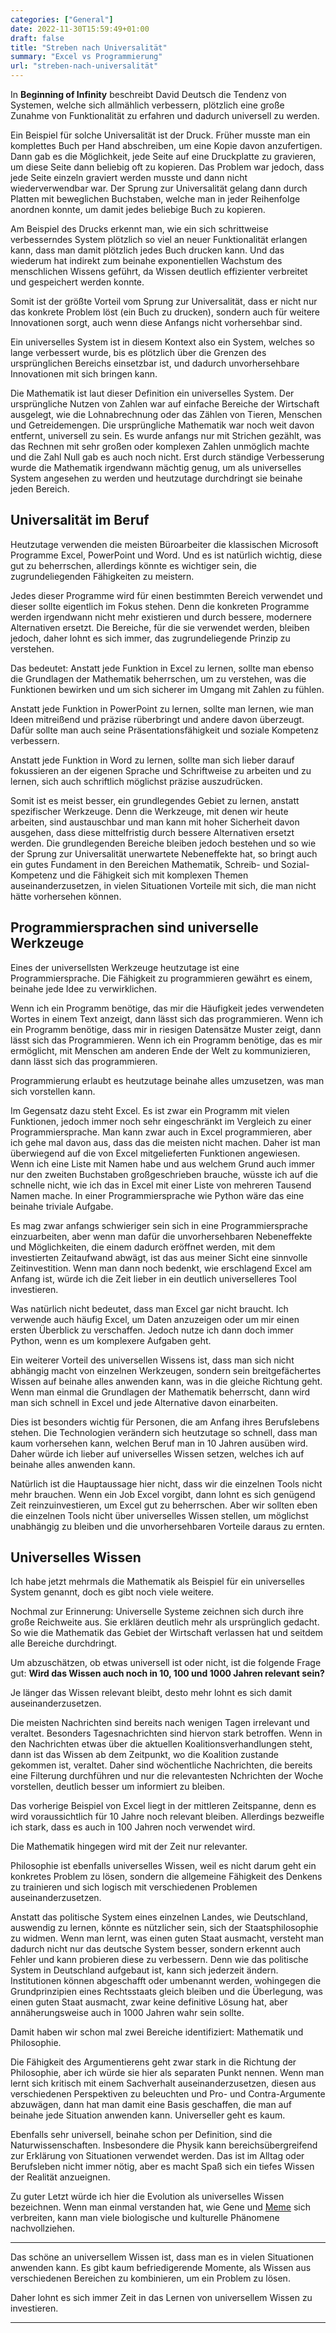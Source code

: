 ```yaml
---
categories: ["General"]
date: 2022-11-30T15:59:49+01:00
draft: false
title: "Streben nach Universalität"
summary: "Excel vs Programmierung"
url: "streben-nach-universalität"
---
```


In **Beginning of Infinity** beschreibt David Deutsch die Tendenz von Systemen, welche sich allmählich verbessern, plötzlich eine große Zunahme von Funktionalität zu erfahren und dadurch universell zu werden.

Ein Beispiel für solche Universalität ist der Druck. Früher musste man ein komplettes Buch per Hand abschreiben, um eine Kopie davon anzufertigen. Dann gab es die Möglichkeit, jede Seite auf eine Druckplatte zu gravieren, um diese Seite dann beliebig oft zu kopieren. Das Problem war jedoch, dass jede Seite einzeln graviert werden musste und dann nicht wiederverwendbar war. Der Sprung zur Universalität gelang dann durch Platten mit beweglichen Buchstaben, welche man in jeder Reihenfolge anordnen konnte, um damit jedes beliebige Buch zu kopieren.

Am Beispiel des Drucks erkennt man, wie ein sich schrittweise verbesserndes System plötzlich so viel an neuer Funktionalität erlangen kann, dass man damit plötzlich jedes Buch drucken kann. Und das wiederum hat indirekt zum beinahe exponentiellen Wachstum des menschlichen Wissens geführt, da Wissen deutlich effizienter verbreitet und gespeichert werden konnte.

Somit ist der größte Vorteil vom Sprung zur Universalität, dass er nicht nur das konkrete Problem löst (ein Buch zu drucken), sondern auch für weitere Innovationen sorgt, auch wenn diese Anfangs nicht vorhersehbar sind.

Ein universelles System ist in diesem Kontext also ein System, welches so lange verbessert wurde, bis es plötzlich über die Grenzen des ursprünglichen Bereichs einsetzbar ist, und dadurch unvorhersehbare Innovationen mit sich bringen kann.

Die Mathematik ist laut dieser Definition ein universelles System. Der ursprüngliche Nutzen von Zahlen war auf einfache Bereiche der Wirtschaft ausgelegt, wie die Lohnabrechnung oder das Zählen von Tieren, Menschen und Getreidemengen. Die ursprüngliche Mathematik war noch weit davon entfernt, universell zu sein. Es wurde anfangs nur mit Strichen gezählt, was das Rechnen mit sehr großen oder komplexen Zahlen unmöglich machte und die Zahl Null gab es auch noch nicht. Erst durch ständige Verbesserung wurde die Mathematik irgendwann mächtig genug, um als universelles System angesehen zu werden und heutzutage durchdringt sie beinahe jeden Bereich.

## Universalität im Beruf

Heutzutage verwenden die meisten Büroarbeiter die klassischen Microsoft Programme Excel, PowerPoint und Word. Und es ist natürlich wichtig, diese gut zu beherrschen, allerdings könnte es wichtiger sein, die zugrundeliegenden Fähigkeiten zu meistern.

Jedes dieser Programme wird für einen bestimmten Bereich verwendet und dieser sollte eigentlich im Fokus stehen. Denn die konkreten Programme werden irgendwann nicht mehr existieren und durch bessere, modernere Alternativen ersetzt. Die Bereiche, für die sie verwendet werden, bleiben jedoch, daher lohnt es sich immer, das zugrundeliegende Prinzip zu verstehen.

Das bedeutet: Anstatt jede Funktion in Excel zu lernen, sollte man ebenso die Grundlagen der Mathematik beherrschen, um zu verstehen, was die Funktionen bewirken und um sich sicherer im Umgang mit Zahlen zu fühlen.

Anstatt jede Funktion in PowerPoint zu lernen, sollte man lernen, wie man Ideen mitreißend und präzise rüberbringt und andere davon überzeugt. Dafür sollte man auch seine Präsentationsfähigkeit und soziale Kompetenz verbessern.

Anstatt jede Funktion in Word zu lernen, sollte man sich lieber darauf fokussieren an der eigenen Sprache und Schriftweise zu arbeiten und zu lernen, sich auch schriftlich möglichst präzise auszudrücken.

Somit ist es meist besser, ein grundlegendes Gebiet zu lernen, anstatt spezifischer Werkzeuge. Denn die Werkzeuge, mit denen wir heute arbeiten, sind austauschbar und man kann mit hoher Sicherheit davon ausgehen, dass diese mittelfristig durch bessere Alternativen ersetzt werden. Die grundlegenden Bereiche bleiben jedoch bestehen und so wie der Sprung zur Universalität unerwartete Nebeneffekte hat, so bringt auch ein gutes Fundament in den Bereichen Mathematik, Schreib- und Sozial-Kompetenz und die Fähigkeit sich mit komplexen Themen auseinanderzusetzen, in vielen Situationen Vorteile mit sich, die man nicht hätte vorhersehen können.

## Programmiersprachen sind universelle Werkzeuge

Eines der universellsten Werkzeuge heutzutage ist eine Programmiersprache. Die Fähigkeit zu programmieren gewährt es einem, beinahe jede Idee zu verwirklichen.

Wenn ich ein Programm benötige, das mir die Häufigkeit jedes verwendeten Wortes in einem Text anzeigt, dann lässt sich das programmieren. Wenn ich ein Programm benötige, dass mir in riesigen Datensätze Muster zeigt, dann lässt sich das Programmieren. Wenn ich ein Programm benötige, das es mir ermöglicht, mit Menschen am anderen Ende der Welt zu kommunizieren, dann lässt sich das programmieren.

Programmierung erlaubt es heutzutage beinahe alles umzusetzen, was man sich vorstellen kann.

Im Gegensatz dazu steht Excel. Es ist zwar ein Programm mit vielen Funktionen, jedoch immer noch sehr eingeschränkt im Vergleich zu einer Programmiersprache. Man kann zwar auch in Excel programmieren, aber ich gehe mal davon aus, dass das die meisten nicht machen. Daher ist man überwiegend auf die von Excel mitgelieferten Funktionen angewiesen. Wenn ich eine Liste mit Namen habe und aus welchem Grund auch immer nur den zweiten Buchstaben großgeschrieben brauche, wüsste ich auf die schnelle nicht, wie ich das in Excel mit einer Liste von mehreren Tausend Namen mache. In einer Programmiersprache wie Python wäre das eine beinahe triviale Aufgabe.

Es mag zwar anfangs schwieriger sein sich in eine Programmiersprache einzuarbeiten, aber wenn man dafür die unvorhersehbaren Nebeneffekte und Möglichkeiten, die einem dadurch eröffnet werden, mit dem investierten Zeitaufwand abwägt, ist das aus meiner Sicht eine sinnvolle Zeitinvestition. Wenn man dann noch bedenkt, wie erschlagend Excel am Anfang ist, würde ich die Zeit lieber in ein deutlich universelleres Tool investieren.

Was natürlich nicht bedeutet, dass man Excel gar nicht braucht. Ich verwende auch häufig Excel, um Daten anzuzeigen oder um mir einen ersten Überblick zu verschaffen. Jedoch nutze ich dann doch immer Python, wenn es um komplexere Aufgaben geht.

Ein weiterer Vorteil des universellen Wissens ist, dass man sich nicht abhängig macht von einzelnen Werkzeugen, sondern sein breitgefächertes Wissen auf beinahe alles anwenden kann, was in die gleiche Richtung geht. Wenn man einmal die Grundlagen der Mathematik beherrscht, dann wird man sich schnell in Excel und jede Alternative davon einarbeiten.

Dies ist besonders wichtig für Personen, die am Anfang ihres Berufslebens stehen. Die Technologien verändern sich heutzutage so schnell, dass man kaum vorhersehen kann, welchen Beruf man in 10 Jahren ausüben wird. Daher würde ich lieber auf universelles Wissen setzen, welches ich auf beinahe alles anwenden kann.

Natürlich ist die Hauptaussage hier nicht, dass wir die einzelnen Tools nicht mehr brauchen. Wenn ein Job Excel vorgibt, dann lohnt es sich genügend Zeit reinzuinvestieren, um Excel gut zu beherrschen. Aber wir sollten eben die einzelnen Tools nicht über universelles Wissen stellen, um möglichst unabhängig zu bleiben und die unvorhersehbaren Vorteile daraus zu ernten.

## Universelles Wissen

Ich habe jetzt mehrmals die Mathematik als Beispiel für ein universelles System genannt, doch es gibt noch viele weitere.

Nochmal zur Erinnerung: Universelle Systeme zeichnen sich durch ihre große Reichweite aus. Sie erklären deutlich mehr als ursprünglich gedacht. So wie die Mathematik das Gebiet der Wirtschaft verlassen hat und seitdem alle Bereiche durchdringt.

Um abzuschätzen, ob etwas universell ist oder nicht, ist die folgende Frage gut: **Wird das Wissen auch noch in 10, 100 und 1000 Jahren relevant sein?**

Je länger das Wissen relevant bleibt, desto mehr lohnt es sich damit auseinanderzusetzen.

Die meisten Nachrichten sind bereits nach wenigen Tagen irrelevant und veraltet. Besonders Tagesnachrichten sind hiervon stark betroffen. Wenn in den Nachrichten etwas über die aktuellen Koalitionsverhandlungen steht, dann ist das Wissen ab dem Zeitpunkt, wo die Koalition zustande gekommen ist, veraltet. Daher sind wöchentliche Nachrichten, die bereits eine Filterung durchführen und nur die relevantesten Nchrichten der Woche vorstellen, deutlich besser um informiert zu bleiben.

Das vorherige Beispiel von Excel liegt in der mittleren Zeitspanne, denn es wird voraussichtlich für 10 Jahre noch relevant bleiben. Allerdings bezweifle ich stark, dass es auch in 100 Jahren noch verwendet wird.

Die Mathematik hingegen wird mit der Zeit nur relevanter.

Philosophie ist ebenfalls universelles Wissen, weil es nicht darum geht ein konkretes Problem zu lösen, sondern die allgemeine Fähigkeit des Denkens zu trainieren und sich logisch mit verschiedenen Problemen auseinanderzusetzen.

Anstatt das politische System eines einzelnen Landes, wie Deutschland, auswendig zu lernen, könnte es nützlicher sein, sich der Staatsphilosophie zu widmen. Wenn man lernt, was einen guten Staat ausmacht, versteht man dadurch nicht nur das deutsche System besser, sondern erkennt auch Fehler und kann probieren diese zu verbessern. Denn wie das politische System in Deutschland aufgebaut ist, kann sich jederzeit ändern. Institutionen können abgeschafft oder umbenannt werden, wohingegen die Grundprinzipien eines Rechtsstaats gleich bleiben und die Überlegung, was einen guten Staat ausmacht, zwar keine definitive Lösung hat, aber annäherungsweise auch in 1000 Jahren wahr sein sollte.

Damit haben wir schon mal zwei Bereiche identifiziert: Mathematik und Philosophie.

Die Fähigkeit des Argumentierens geht zwar stark in die Richtung der Philosophie, aber ich würde sie hier als separaten Punkt nennen. Wenn man lernt sich kritisch mit einem Sachverhalt auseinanderzusetzen, diesen aus verschiedenen Perspektiven zu beleuchten und Pro- und Contra-Argumente abzuwägen, dann hat man damit eine Basis geschaffen, die man auf beinahe jede Situation anwenden kann. Universeller geht es kaum.

Ebenfalls sehr universell, beinahe schon per Definition, sind die Naturwissenschaften. Insbesondere die Physik kann bereichsübergreifend zur Erklärung von Situationen verwendet werden. Das ist im Alltag oder Berufsleben nicht immer nötig, aber es macht Spaß sich ein tiefes Wissen der Realität anzueignen.

Zu guter Letzt würde ich hier die Evolution als universelles Wissen bezeichnen. Wenn man einmal verstanden hat, wie Gene und [Meme](<[https://de.wikipedia.org/wiki/Mem](https://de.wikipedia.org/wiki/Mem)>) sich verbreiten, kann man viele biologische und kulturelle Phänomene nachvollziehen.

---

Das schöne an universellem Wissen ist, dass man es in vielen Situationen anwenden kann. Es gibt kaum befriedigerende Momente, als Wissen aus verschiedenen Bereichen zu kombinieren, um ein Problem zu lösen.

Daher lohnt es sich immer Zeit in das Lernen von universellem Wissen zu investieren.

---
